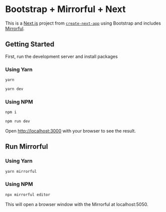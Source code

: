 # Bootstrap + Mirrorful + Next

This is a [Next.js](https://nextjs.org/) project from [`create-next-app`](https://github.com/vercel/next.js/tree/canary/packages/create-next-app) using Bootstrap and includes [Mirrorful](https://www.mirrorful.com/).

## Getting Started

First, run the development server and install packages

### Using Yarn

```bash
yarn
```

```bash
yarn dev
```

### Using NPM

```bash
npm i
```

```bash
npm run dev
```

Open [http://localhost:3000](http://localhost:3000) with your browser to see the result.

## Run Mirrorful

### Using Yarn

```bash
yarn mirrorful
```

### Using NPM

```bash
npx mirrorful editor
```

This will open a browser window with the Mirrorful at localhost:5050.
